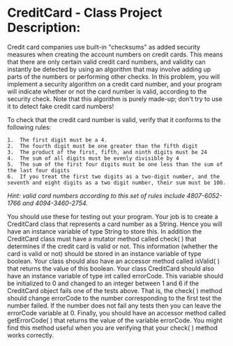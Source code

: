 # CreditCard - Class Project Description:

Credit card companies use built-in "checksums" as added security measures when creating the account numbers on credit cards. This means that there are only certain valid credit card numbers, and validity can instantly be detected by using an algorithm that may involve adding up parts of the numbers or performing other checks.  In this problem, you will implement a security algorithm on a credit card number, and your program will indicate whether or not the card number is valid, according to the security check. Note that this algorithm is purely made-up; don't try to use it to detect fake credit card numbers! 

To check that the credit card number is valid, verify that it conforms to the following rules:  

	1.	The first digit must be a 4.  
	2.	The fourth digit must be one greater than the fifth digit  
	3.	The product of the first, fifth, and ninth digits must be 24  
	4.	The sum of all digits must be evenly divisible by 4  
	5.	The sum of the first four digits must be one less than the sum of the last four digits  
	6.	If you treat the first two digits as a two-digit number, and the seventh and eight digits as a two digit number, their sum must be 100.  
	
*Hint: valid card numbers according to this set of rules include 4807-6052-1766 and 4094-3460-2754.*  

You should use these for testing out your program.
Your job is to create a CreditCard class that represents a card number as a String. Hence you will have an instance variable of type String to store this. In addition the CreditCard class must have a mutator method called check( ) that determines if the credit card is valid or not. This information (whether the card is valid or not) should be stored in an instance variable of type boolean. Your class should also have an accessor method called isValid( ) that returns the value of this boolean.  Your class CreditCard should also have an instance variable of type int called errorCode. This variable should be initialized to 0 and changed to an integer between 1 and 6 if the CreditCard object fails one of the tests above. That is, the check( ) method should change errorCode to the number corresponding to the first test the number failed. If the number does not fail any tests then you can leave the errorCode variable at 0. Finally, you should have an accessor method called getErrorCode( ) that returns the value of the variable errorCode. You might find this method useful when you are verifying that your check( ) method works correctly.
